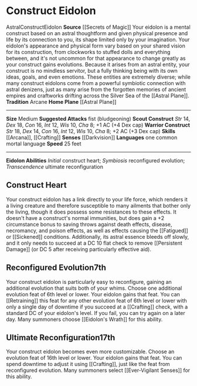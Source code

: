 ﻿---
alignment: null
id: '4'
land_speed: '25'
language:
- one common mortal language
max_speed: '25'
name: Construct Eidolon
rarity: Common
sense:
- '[[DATABASE/monsterability/Darkvision|darkvision]]'
size: Medium
skill:
- '[[DATABASE/skill/Arcana|Arcana]]'
- '[[DATABASE/skill/Crafting|Crafting]]'
source: '[[DATABASE/source/Secrets of Magic|Secrets of Magic]]'
speed:
- 25 feet
tradition:
- Arcane
trait:
- '[[DATABASE/trait/Astral|Astral]]'
- '[[DATABASE/trait/Construct|Construct]]'
- '[[DATABASE/trait/Eidolon|Eidolon]]'
type: Summoner Eidolon

---
# Construct Eidolon

<span class="item-trait">Astral</span><span class="item-trait">Construct</span><span class="item-trait">Eidolon</span>
**Source** [[Secrets of Magic]] 
Your eidolon is a mental construct based on an astral thoughtform and given physical presence and life by its connection to you, its shape limited only by your imagination. Your eidolon's appearance and physical form vary based on your shared vision for its construction, from clockworks to stuffed dolls and everything between, and it's not uncommon for that appearance to change greatly as your construct gains evolutions. Because it arises from an astral entity, your construct is no mindless servitor, but a fully thinking being with its own ideas, goals, and even emotions. These entities are extremely diverse; while many construct eidolons come from a powerful symbiotic connection with astral denizens, just as many arise from the forgotten memories of ancient empires and craftworks drifting across the Silver Sea of the [[Astral Plane]].
**Tradition** Arcane
**Home Plane** [[Astral Plane]]

---
**Size** Medium
**Suggested Attacks** fist (bludgeoning)
**Scout Construct** _Str_ 14, _Dex_ 18, _Con_ 16, _Int_ 12, _Wis_ 10, _Cha_ 8; +1 AC (+4 Dex cap)
**Warrior Construct** _Str_ 18, _Dex_ 14, _Con_ 16, _Int_ 12, _Wis_ 10, _Cha_ 8; +2 AC (+3 Dex cap)
**Skills** [[Arcana]], [[Crafting]]
**Senses** [[Darkvision]]
**Languages** one common mortal language
**Speed** 25 feet

---
**Eidolon Abilities** _Initial_ construct heart; _Symbiosis_ reconfigured evolution; _Transcendence_ ultimate reconfiguration

## Construct Heart

Your construct eidolon has a link directly to your life force, which renders it a living creature and therefore susceptible to many ailments that bother only the living, though it does possess some resistances to these effects. It doesn't have a construct's normal immunities, but does gain a +2 circumstance bonus to saving throws against death effects, disease, necromancy, and poison effects, as well as effects causing the [[Fatigued]] or [[Sickened]] conditions. Additionally, its astral essence bleeds off slowly, and it only needs to succeed at a DC 10 flat check to remove [[Persistent Damage]] (or DC 5 after receiving particularly effective aid).

## Reconfigured Evolution<span class="item-type">7th</span>

Your construct eidolon is particularly easy to reconfigure, gaining an additional evolution that suits both of your whims. Choose one additional evolution feat of 6th level or lower. Your eidolon gains that feat. You can [[Retraining]] this feat for any other evolution feat of 6th level or lower with only a single day of downtime if you succeed at a [[Crafting]] check, with a standard DC of your eidolon's level. If you fail, you can try again on a later day. Many summoners choose [[Eidolon's Wrath]] for this ability.

## Ultimate Reconfiguration<span class="item-type">17th</span>

Your construct eidolon becomes even more customizable. Choose an evolution feat of 16th level or lower. Your eidolon gains that feat. You can spend downtime to adjust it using [[Crafting]], just like the feat from reconfigured evolution. Many summoners select [[Ever-Vigilant Senses]] for this ability.